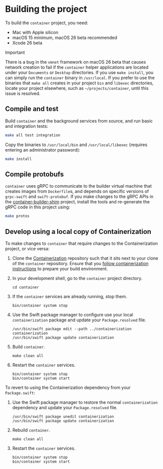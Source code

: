 # Building the project

To build the `container` project, you need:

- Mac with Apple silicon
- macOS 15 minimum, macOS 26 beta recommended
- Xcode 26 beta

> [!IMPORTANT]
> There is a bug in the `vmnet` framework on macOS 26 beta that causes network creation to fail if the `container` helper applications are located under your `Documents` or `Desktop` directories. If you use `make install`, you can simply run the `container` binary in `/usr/local`. If you prefer to use the binaries that `make all` creates in your project `bin` and `libexec` directories, locate your project elsewhere, such as `~/projects/container`, until this issue is resolved.

## Compile and test

Build `container` and the background services from source, and run basic and integration tests:

```bash
make all test integration
```

Copy the binaries to `/usr/local/bin` and `/usr/local/libexec` (requires entering an administrator password):

```bash
make install
```

## Compile protobufs

`container` uses gRPC to communicate to the builder virtual machine that creates images from `Dockerfile`s, and depends on specific versions of `grpc-swift` and `swift-protobuf`. If you make changes to the gRPC APIs in the [container-builder-shim](https://github.com/apple/container-builder-shim) project, install the tools and re-generate the gRPC code in this project using:

```bash
make protos
```

## Develop using a local copy of Containerization

To make changes to `container` that require changes to the Containerization project, or vice versa:

1. Clone the [Containerization](https://github.com/apple/containerization) repository such that it sits next to your clone
of the `container` repository. Ensure that you [follow containerization instructions](https://github.com/apple/containerization/blob/main/README.md#prepare-to-build-package)
to prepare your build environment.

2. In your development shell, go to the `container` project directory.

    ```
    cd container
    ```

3. If the `container` services are already running, stop them.

    ```
    bin/container system stop
    ```

4. Use the Swift package manager to configure use your local `containerization` package and update your `Package.resolved` file.

    ```
    /usr/bin/swift package edit --path ../containerization containerization
    /usr/bin/swift package update containerization
    ```

5. Build `container`.

    ```
    make clean all
    ```

6. Restart the `container` services.

    ```
    bin/container system stop
    bin/container system start
    ```

To revert to using the Containerization dependency from your `Package.swift`:

1. Use the Swift package manager to restore the normal `containerization` dependency and update your `Package.resolved` file.

    ```
    /usr/bin/swift package unedit containerization
    /usr/bin/swift package update containerization
    ```

2. Rebuild `container`.

    ```
    make clean all
    ```

3. Restart the `container` services.

    ```
    bin/container system stop
    bin/container system start
    ```
